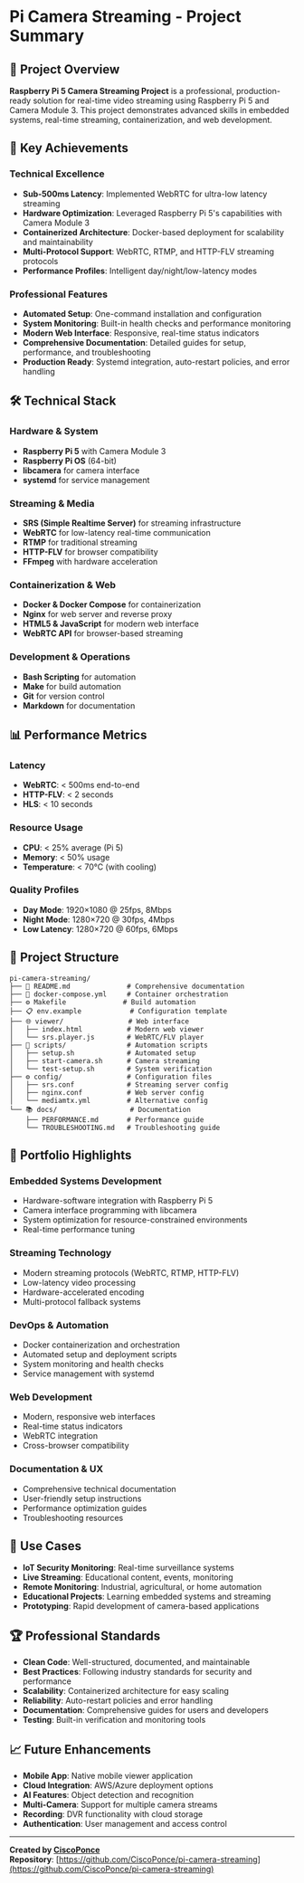 # Pi Camera Streaming - Project Summary

## 🎯 Project Overview

**Raspberry Pi 5 Camera Streaming Project** is a professional, production-ready solution for real-time video streaming using Raspberry Pi 5 and Camera Module 3. This project demonstrates advanced skills in embedded systems, real-time streaming, containerization, and web development.

## 🚀 Key Achievements

### Technical Excellence
- **Sub-500ms Latency**: Implemented WebRTC for ultra-low latency streaming
- **Hardware Optimization**: Leveraged Raspberry Pi 5's capabilities with Camera Module 3
- **Containerized Architecture**: Docker-based deployment for scalability and maintainability
- **Multi-Protocol Support**: WebRTC, RTMP, and HTTP-FLV streaming protocols
- **Performance Profiles**: Intelligent day/night/low-latency modes

### Professional Features
- **Automated Setup**: One-command installation and configuration
- **System Monitoring**: Built-in health checks and performance monitoring
- **Modern Web Interface**: Responsive, real-time status indicators
- **Comprehensive Documentation**: Detailed guides for setup, performance, and troubleshooting
- **Production Ready**: Systemd integration, auto-restart policies, and error handling

## 🛠️ Technical Stack

### Hardware & System
- **Raspberry Pi 5** with Camera Module 3
- **Raspberry Pi OS** (64-bit)
- **libcamera** for camera interface
- **systemd** for service management

### Streaming & Media
- **SRS (Simple Realtime Server)** for streaming infrastructure
- **WebRTC** for low-latency real-time communication
- **RTMP** for traditional streaming
- **HTTP-FLV** for browser compatibility
- **FFmpeg** with hardware acceleration

### Containerization & Web
- **Docker & Docker Compose** for containerization
- **Nginx** for web server and reverse proxy
- **HTML5 & JavaScript** for modern web interface
- **WebRTC API** for browser-based streaming

### Development & Operations
- **Bash Scripting** for automation
- **Make** for build automation
- **Git** for version control
- **Markdown** for documentation

## 📊 Performance Metrics

### Latency
- **WebRTC**: < 500ms end-to-end
- **HTTP-FLV**: < 2 seconds
- **HLS**: < 10 seconds

### Resource Usage
- **CPU**: < 25% average (Pi 5)
- **Memory**: < 50% usage
- **Temperature**: < 70°C (with cooling)

### Quality Profiles
- **Day Mode**: 1920×1080 @ 25fps, 8Mbps
- **Night Mode**: 1280×720 @ 30fps, 4Mbps
- **Low Latency**: 1280×720 @ 60fps, 6Mbps

## 🎨 Project Structure

```
pi-camera-streaming/
├── 📄 README.md              # Comprehensive documentation
├── 🐳 docker-compose.yml     # Container orchestration
├── ⚙️ Makefile              # Build automation
├── 📋 env.example            # Configuration template
├── 🌐 viewer/                # Web interface
│   ├── index.html           # Modern web viewer
│   └── srs.player.js        # WebRTC/FLV player
├── 🔧 scripts/               # Automation scripts
│   ├── setup.sh             # Automated setup
│   ├── start-camera.sh      # Camera streaming
│   └── test-setup.sh        # System verification
├── ⚙️ config/                # Configuration files
│   ├── srs.conf             # Streaming server config
│   ├── nginx.conf           # Web server config
│   └── mediamtx.yml         # Alternative config
└── 📚 docs/                  # Documentation
    ├── PERFORMANCE.md       # Performance guide
    └── TROUBLESHOOTING.md   # Troubleshooting guide
```

## 🌟 Portfolio Highlights

### Embedded Systems Development
- Hardware-software integration with Raspberry Pi 5
- Camera interface programming with libcamera
- System optimization for resource-constrained environments
- Real-time performance tuning

### Streaming Technology
- Modern streaming protocols (WebRTC, RTMP, HTTP-FLV)
- Low-latency video processing
- Hardware-accelerated encoding
- Multi-protocol fallback systems

### DevOps & Automation
- Docker containerization and orchestration
- Automated setup and deployment scripts
- System monitoring and health checks
- Service management with systemd

### Web Development
- Modern, responsive web interfaces
- Real-time status indicators
- WebRTC integration
- Cross-browser compatibility

### Documentation & UX
- Comprehensive technical documentation
- User-friendly setup instructions
- Performance optimization guides
- Troubleshooting resources

## 🎯 Use Cases

- **IoT Security Monitoring**: Real-time surveillance systems
- **Live Streaming**: Educational content, events, monitoring
- **Remote Monitoring**: Industrial, agricultural, or home automation
- **Educational Projects**: Learning embedded systems and streaming
- **Prototyping**: Rapid development of camera-based applications

## 🏆 Professional Standards

- **Clean Code**: Well-structured, documented, and maintainable
- **Best Practices**: Following industry standards for security and performance
- **Scalability**: Containerized architecture for easy scaling
- **Reliability**: Auto-restart policies and error handling
- **Documentation**: Comprehensive guides for users and developers
- **Testing**: Built-in verification and monitoring tools

## 📈 Future Enhancements

- **Mobile App**: Native mobile viewer application
- **Cloud Integration**: AWS/Azure deployment options
- **AI Features**: Object detection and recognition
- **Multi-Camera**: Support for multiple camera streams
- **Recording**: DVR functionality with cloud storage
- **Authentication**: User management and access control

---

**Created by [CiscoPonce](https://github.com/CiscoPonce)**  
**Repository**: [https://github.com/CiscoPonce/pi-camera-streaming](https://github.com/CiscoPonce/pi-camera-streaming)

